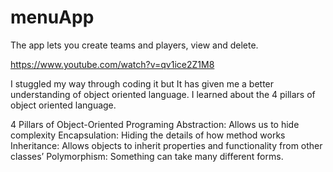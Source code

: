 # menuApp
The app lets you create teams and players, view and delete.

https://www.youtube.com/watch?v=qv1ice2Z1M8

I stuggled my way through coding it but It has given me a better understanding of object oriented language. I learned about the 4 pillars of object oriented language.

4 Pillars of Object-Oriented Programing
Abstraction: Allows us to hide complexity
Encapsulation: Hiding the details of how method works
Inheritance: Allows objects to inherit properties and functionality from other classes’
Polymorphism: Something can take many different forms.

